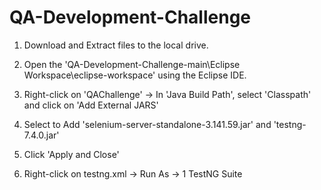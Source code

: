 # QA-Development-Challenge

1. Download and Extract files to the local drive.

2. Open the 'QA-Development-Challenge-main\Eclipse Workspace\eclipse-workspace' using the Eclipse IDE.

3. Right-click on 'QAChallenge' -> In 'Java Build Path', select 'Classpath' and click on 'Add External JARS'

4. Select to Add 'selenium-server-standalone-3.141.59.jar' and 'testng-7.4.0.jar'

5. Click 'Apply and Close'

6. Right-click on testng.xml -> Run As -> 1 TestNG Suite
